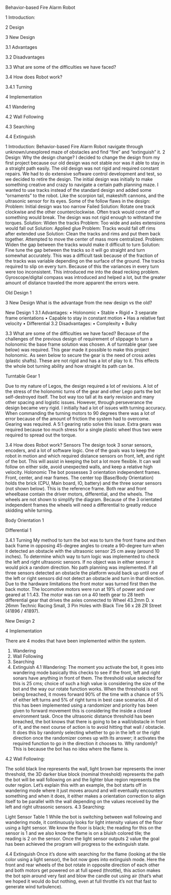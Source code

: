 Behavior-based Fire Alarm Robot

1	Introduction:	

2	Design

3	New Design	

   3.1	Advantages
   
   3.2	Disadvantages
   
   3.3	What are some of the difficulties we have faced?
   
   3.4	How does Robot work?	
   
   3.4.1	Turning	
      
   4	Implementation	
   
   4.1	Wandering
   
   4.2	Wall Following
   
   4.3	Searching
   
   4.4	Extinguish	









1	Introduction:
Behavior-based Fire Alarm Robot navigate through unknown/unexplored maze of obstacles and find “fire” and “extinguish” it. 
2	Design:
Why the design change?
I decided to change the design from my first project because our old design was not stable nor was it able to stay in a straight path easily. The old design was not rigid and required constant repairs. We had to do extensive software control development and test, so we decided to retire the design.
The initial design was initially to make something creative and crazy to navigate a certain path planning maze. I wanted to use tracks instead of the standard design and added some “ornaments” to the robot. Like the scorpion tail, makeshift cannons, and the ultrasonic sensor for its eyes. 
Some of the follow flaws in the design:
Problem: Initial design was too narrow
Failed Solution: Rotate one track clockwise and the other counterclockwise. Often track would come off or something would break. The design was not rigid enough to withstand the torques.
Solution: Widen the tracks
Problem: Too wide and axles extensions would fall out
Solution: Applied glue
Problem: Tracks would fall off rims after extended use
Solution: Clean the tracks and rims and put them back together. Attempted to move the center of mass more centralized. 
Problem: Widen the gap between the tracks would make it difficult to turn
Solution: Fine tune the gap between the tracks so it will go straight and turn somewhat accurately.
This was a difficult task because of the fraction of the tracks was variable depending on the surface of the ground. The tracks required to slip on every turn. Because of this the variances in every turn were too inconsistent. This introduced me into the dead recking problem. Gyroscope/digital compass was introduced and helped a lot, but the greater amount of distance traveled the more apparent the errors were. 








   
Old Design 1








3	New Design
What is the advantage from the new design vs the old?
 
New Design 1
3.1	Advantages:
•	Holonomic
•	Stable
•	Rigid
•	3 separate frame orientations 
•	Capable to stay in constant motion
•	Has a relative fast velocity
•	Differential
3.2	Disadvantages:
•	Complexity
•	Bulky






3.3	What are some of the difficulties we have faced?
Because of the challenges of the previous design of requirement of slippage to turn a holonomic the base frame solution was chosen. A of turntable gear (see below) was required. This gear made it possible to make this project holonomic. As seen below to secure the gear is the need of cross axles (plastic shafts). These are not rigid and has a lot of play to it. This effects the whole bot turning ability and how straight its path can be.
 
Turntable Gear 1


Due to my nature of Legos, the design required a lot of revisions. A lot of the stress of the holonomic turns of the gear and other Lego parts the bot self-destroyed itself. The bot way too tall at its early revision and many other spacing and logistic issues. However, through perseverance the design became very rigid.
I initially had a lot of issues with turning accuracy. When commanding the turning motors to 90 degrees there was a lot of error because of the amount of friction the system had to overcome. Gearing was required. A 5:1 gearing ratio solve this issue. Extra gears was required because too much stress for a single plastic wheel thus two were required to spread out the torque.
 

3.4	How does Robot work?
Sensors
The design took 3 sonar sensors, encoders, and a lot of software logic. One of the goals was to keep the robot in motion and which required distance sensors on front, left, and right of the bot. This will assist in keeping the bot a lot more flexible. It can wall follow on either side, avoid unexpected walls, and keep a relative high velocity.
Holonomic
The bot possesses 3 orientation independent frames. Front, center, and rear frames. The center top (Base/Body Orientation) holds the brick (CPU, Main board, IO, battery) and the three sonar sensors (not shown below). This is the reference frame. 
Both rear and front wheelbase contain the driver motors, differential, and the wheels. The wheels are not shown to simplify the diagram. Because of the 3 orientated independent frames the wheels will need a differential to greatly reduce skidding while turning. 
 
Body Orientation 1

 
Differential 1





3.4.1	Turning
My method to turn the bot was to turn the front frame and then back frame in opposing 45-degree angles to create a 90-degree turn when it detected an obstacle with the ultrasonic sensor 25 cm away (around 10 inches).
To determine which way to turn logic was implemented to check the left and right ultrasonic sensors. If no object was in either sensor it would pick a random direction. No path planning was implemented. If all three sensors detected an obstacle the platform would back up until one of the left or right sensors did not detect an obstacle and turn in that direction.
Due to the hardware limitations the front motor was turned first then the back motor. The locomotive motors were run at 19% of power and over geared at 1:1.43. The motor was ran on a 40 teeth gear to 28 teeth differential gear that drives the axles connected to Wheel 43.2mm D. x 26mm Technic Racing Small, 3 Pin Holes with Black Tire 56 x 28 ZR Street (41896 / 41897). 

 



 
New Design 2









4	Implementation 









There are 4 modes that have been implemented within the system.
1.	Wandering
2.	Wall Following
3.	Searching
4.	Extinguish
4.1	Wandering:
The moment you activate the bot, it goes into wandering mode basically this checks to see if the front, left and right sonars have anything in front of them. The threshold value selected for this is 25 cms; choice of such a high value is considering the size of the bot and the way our rotate function works.
When the threshold is not being breached, it moves forward 90% of the time with a chance of 5% of either left turns and 5% of right turns in best case scenarios. All of this has been implemented using a randomizer and priority has been given to forward movement this is considering the inside a closed environment task. 
Once the ultrasonic distance threshold has been breached, the bot knows that there is going to be a wall/obstacle in front of it, and the next course of action is to avoid hitting that wall / obstacle. It does this by randomly selecting whether to go in the left or the right direction once the randomizer comes up with its answer; it activates the required function to go in the direction it chooses to. Why randomly? This is because the bot has no idea where the flame is.


4.2	Wall Following:







The solid black line represents the wall, light brown bar represents the inner threshold, the 3D darker blue block (nominal threshold) represents the path the bot will be wall following on and the lighter blue region represents the outer region.
Let’s explain this with an example, the bot starts off in wandering mode where it just moves around and will eventually encounters something and when it does, it either makes a orientation correction to align itself to be parallel with the wall depending on the values received by the left and right ultrasonic sensors. 
4.3	Searching:
 
Light Sensor Table 1
While the bot is switching between wall following and wandering mode, it continuously looks for light intensity values of the floor using a light sensor. We know the floor is black; the reading for this on the sensor is 1 and we also know the flame is on a bluish colored tile; the reading is 2 on the sensor. Once the light sensor outputs 2 value the goal has been achieved the program will progress to the extinguish state.

4.4	Extinguish
Once it’s done with searching for the flame (looking at the tile color using a light sensor), the bot now goes into extinguish mode. Here the front and rear wheels of the bot rotate in opposite direction of each other and both motors get powered on at full speed (throttle), this action makes the bot spin around very fast and blow the candle out using air (that’s what we hoped it would do but nothing, even at full throttle it’s not that fast to generate wind turbulence).

